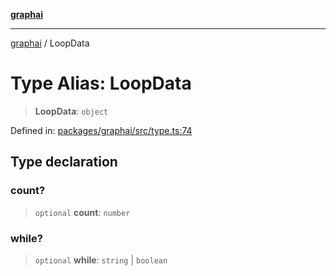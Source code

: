 [**graphai**](../README.md)

***

[graphai](../globals.md) / LoopData

# Type Alias: LoopData

> **LoopData**: `object`

Defined in: [packages/graphai/src/type.ts:74](https://github.com/kawamataryo/graphai/blob/dd469fabd8a117a70d995bd5597c959177f9738c/packages/graphai/src/type.ts#L74)

## Type declaration

### count?

> `optional` **count**: `number`

### while?

> `optional` **while**: `string` \| `boolean`
